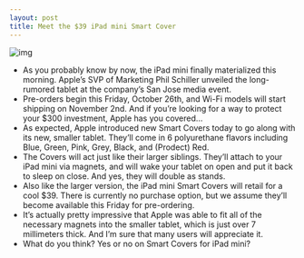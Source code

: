 ```yaml
---
layout: post
title: Meet the $39 iPad mini Smart Cover
---
```

![img](http://media.idownloadblog.com/wp-content/uploads/2012/10/IPAD-MINI-smart-cover.jpg)
* As you probably know by now, the iPad mini finally materialized this morning. Apple’s SVP of Marketing Phil Schiller unveiled the long-rumored tablet at the company’s San Jose media event.
* Pre-orders begin this Friday, October 26th, and Wi-Fi models will start shipping on November 2nd. And if you’re looking for a way to protect your $300 investment, Apple has you covered…
* As expected, Apple introduced new Smart Covers today to go along with its new, smaller tablet. They’ll come in 6 polyurethane flavors including Blue, Green, Pink, Grey, Black, and (Prodect) Red.
* The Covers will act just like their larger siblings. They’ll attach to your iPad mini via magnets, and will wake your tablet on open and put it back to sleep on close. And yes, they will double as stands.
* Also like the larger version, the iPad mini Smart Covers will retail for a cool $39. There is currently no purchase option, but we assume they’ll become available this Friday for pre-ordering.
* It’s actually pretty impressive that Apple was able to fit all of the necessary magnets into the smaller tablet, which is just over 7 millimeters thick. And I’m sure that many users will appreciate it.
* What do you think? Yes or no on Smart Covers for iPad mini?

